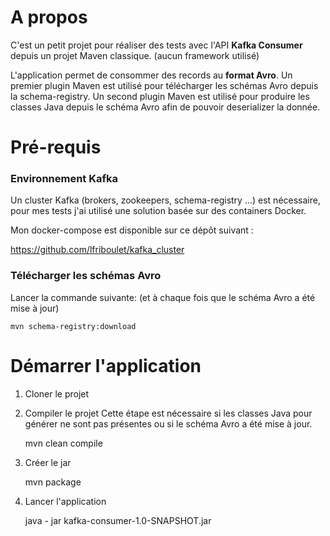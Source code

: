 # A propos
C'est un petit projet pour réaliser des tests avec l'API **Kafka Consumer** depuis un projet Maven classique. (aucun framework utilisé)

L'application permet de consommer des records au **format Avro**.
Un premier plugin Maven est utilisé pour télécharger les schémas Avro depuis la schema-registry.
Un second plugin Maven est utilisé pour produire les classes Java depuis le schéma Avro afin de pouvoir deserializer la donnée.

# Pré-requis

### Environnement Kafka

Un cluster Kafka (brokers, zookeepers, schema-registry ...) est nécessaire, pour mes tests j'ai utilisé une solution basée sur des containers Docker.

Mon docker-compose est disponible sur ce dépôt suivant :

https://github.com/lfriboulet/kafka_cluster


### Télécharger les schémas Avro
Lancer la commande suivante: (et à chaque fois que le schéma Avro a été mise à jour)

    mvn schema-registry:download

# Démarrer l'application

1. Cloner le projet
2. Compiler le projet
   Cette étape est nécessaire si les classes Java pour générer ne sont pas présentes ou si le schéma Avro a été mise à jour.


    mvn clean compile


3. Créer le jar


    mvn package


4. Lancer l'application


    java - jar kafka-consumer-1.0-SNAPSHOT.jar